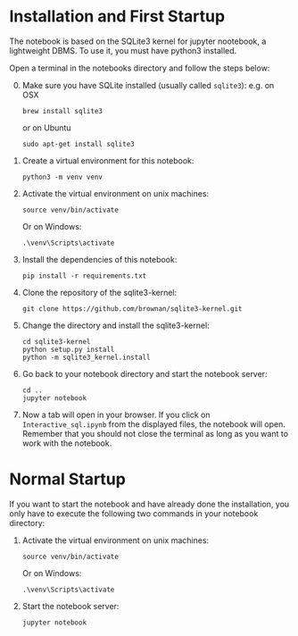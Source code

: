 # Installation and First Startup

The notebook is based on the SQLite3 kernel for jupyter nootebook, a lightweight DBMS. To use it, you must have python3 installed.

Open a terminal in the notebooks directory and follow the steps below:

0) Make sure you have SQLite installed (usually called `sqlite3`):
    e.g. on OSX
    ```console
    brew install sqlite3
    ```
    or on Ubuntu
    ```console
    sudo apt-get install sqlite3
    ```

1) Create a virtual environment for this notebook:

	```console
	python3 -m venv venv
	```

2) Activate the virtual environment on unix machines:

	```console
	source venv/bin/activate
	```

	Or on Windows:

	```console
	.\venv\Scripts\activate
	```

3) Install the dependencies of this notebook:

	```console
	pip install -r requirements.txt
	```

4) Clone the repository of the sqlite3-kernel:

	```console
	git clone https://github.com/brownan/sqlite3-kernel.git
    ```

5) Change the directory and install the sqlite3-kernel:

 	```console
    cd sqlite3-kernel
    python setup.py install
    python -m sqlite3_kernel.install
    ```

6) Go back to your notebook directory and start the notebook server:

 	```console
    cd ..
	jupyter notebook
    ```

7) Now a tab will open in your browser. If you click on `Interactive_sql.ipynb` from the displayed files, the notebook will open. Remember that you should not close the terminal as long as you want to work with the notebook.

# Normal Startup

If you want to start the notebook and have already done the installation, you only have to execute the following two commands in your notebook directory:

1) Activate the virtual environment on unix machines:

	```console
	source venv/bin/activate
	```

	Or on Windows:

	```console
	.\venv\Scripts\activate
	```

2) Start the notebook server:

	```console
	jupyter notebook
	```
